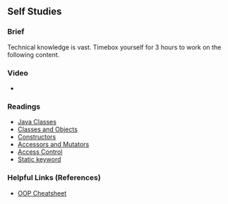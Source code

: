 ## Self Studies

### Brief

Technical knowledge is vast. Timebox yourself for 3 hours to work on the following content.

### Video 

- 

### Readings

- [Java Classes](https://docs.oracle.com/javase/tutorial/java/javaOO/classes.html)
- [Classes and Objects](https://www.tutorialspoint.com/java/java_object_classes.htm)
- [Constructors](https://docs.oracle.com/javase/tutorial/java/javaOO/constructors.html)
- [Accessors and Mutators](https://www.testingdocs.com/accessor-and-mutator-methods-in-java/)
- [Access Control](https://docs.oracle.com/javase/tutorial/java/javaOO/accesscontrol.html)
- [Static keyword](https://www.baeldung.com/java-static)


### Helpful Links (References)

- [OOP Cheatsheet](https://www.codecademy.com/learn/learn-java/modules/java-access-encapsulation-and-static-methods/cheatsheet)
